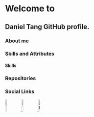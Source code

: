 # Welcome to
## Daniel Tang GitHub profile.

### About me

### Skills and Attributes
#### __Skills__

### Repositories

### Social Links

<a href="https://www.twitch.tv/ramposa">
  <img src="https://upload.wikimedia.org/wikipedia/commons/2/26/Twitch_logo.svg" alt="Twitch.tv/Ramposa" width="10%">
</a> 
<a href="https://www.youtube.com/channel/UC_UyoHjGERkept-r2Jdxwwg?view_as=subscriber">
  <img src="https://upload.wikimedia.org/wikipedia/commons/e/e1/Logo_of_YouTube_%282015-2017%29.svg" alt="YouTube" width="10%">
</a>
<a href="https://www.linkedin.com/in/danieltangeuw/">
  <img src="https://logos-world.net/linkedin-logo/" alt="LinkedIn" width="10%">
</a>
